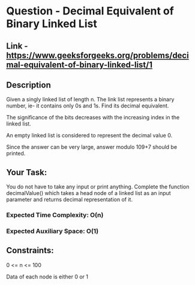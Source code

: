 # Question - Decimal Equivalent of Binary Linked List

## Link - https://www.geeksforgeeks.org/problems/decimal-equivalent-of-binary-linked-list/1

## Description

Given a singly linked list of length n. The link list represents a binary number, ie- it contains only 0s and 1s. Find its decimal equivalent.

The significance of the bits decreases with the increasing index in the linked list.

An empty linked list is considered to represent the decimal value 0. 

Since the answer can be very large, answer modulo 109+7 should be printed.

## Your Task:
You do not have to take any input or print anything. Complete the function decimalValue() which takes a head node of a linked list as an input parameter and returns decimal representation of it.

### Expected Time Complexity: O(n)

### Expected Auxiliary Space: O(1)

## Constraints:

0 <= n <= 100

Data of each node is either 0 or 1
